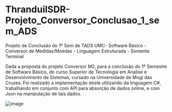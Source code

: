 # ThranduilSDR-Projeto_Conversor_Conclusao_1_sem_ADS
Projeto de Conclusão do 1º Sem de TADS UMC- Software Básico - Conversor de Medidas/Moedas - Linguagem Estruturada - Somente Terminal

Dada a proposta do projeto Conversor M2, para a conclusão do 1º Semestre de Software Básico, do curso Superior de Tecnologia em Analise e Desenvolvimento de Sistemas, cursado na Universidade de Mogi das Cruzes. Foi realizado a implementação deste utilizando da linguagem C#, trabalhando em conjunto com API para absorção de dados online, e com Json na manipulação de tais dados.

![image](https://user-images.githubusercontent.com/95830343/145315541-a9ad184b-df8e-4579-a567-b50826ac778e.png)
